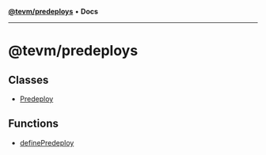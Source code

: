 [**@tevm/predeploys**](README.md) • **Docs**

***

# @tevm/predeploys

## Classes

- [Predeploy](classes/Predeploy.md)

## Functions

- [definePredeploy](functions/definePredeploy.md)
